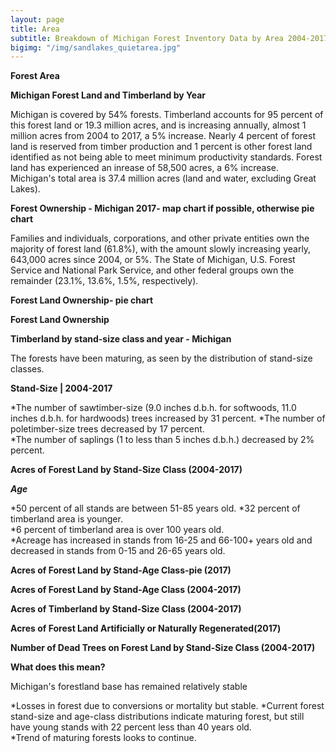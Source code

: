 ```yaml
---
layout: page
title: Area
subtitle: Breakdown of Michigan Forest Inventory Data by Area 2004-2017
bigimg: "/img/sandlakes_quietarea.jpg"
---
```


<script src="https://jkcrosby3.github.io/MichiganForest/assets/areacharts.js"></script>	

**Forest Area**

**Michigan Forest Land and Timberland by Year**

Michigan is covered by 54% forests.  Timberland accounts for 95 percent of this forest land or 19.3 million acres, and is increasing annually, almost 1 million acres from 2004 to 2017, a 5% increase. Nearly 4 percent of forest land is reserved from timber production and 1 percent is other forest land identified as not being able to meet minimum productivity standards. Forest land has experienced an inrease of 58,500 acres, a 6% increase. Michigan's total area is 37.4 million acres (land and water, excluding Great Lakes).

<div id="forestland_div"
	style="width:800px;" ></div>
			
**Forest Ownership - Michigan 2017- map chart if possible, otherwise  pie chart**

Families and individuals, corporations, and other private entities own the majority of forest land (61.8%), with the amount slowly increasing yearly, 643,000 acres since 2004, or 5%. The State of Michigan, U.S. Forest Service and National Park Service, and other federal groups own the remainder (23.1%, 13.6%, 1.5%, respectively).

**Forest Land Ownership- pie chart**

<div id="forestownerpie_div"
	style="width:800px;" ></div>

**Forest Land Ownership**

<div id="forestownership_div"
	style="width:800px;" ></div>
									
**Timberland by stand-size class and year - Michigan**

The forests have been maturing, as seen by the distribution of stand-size classes.  

**Stand-Size  |  2004-2017**

*The number of sawtimber-size (9.0 inches d.b.h. for softwoods, 11.0 inches d.b.h. for hardwoods) trees increased by 31 percent.
*The number of poletimber-size trees decreased by 17 percent.  
*The number of saplings (1 to less than 5 inches d.b.h.) decreased by 2% percent.

**Acres of Forest Land by Stand-Size Class (2004-2017)**

<div id="forestlandstandsize_div"
	style="width:650px;" ></div>		
	
***Age***

*50 percent of all stands are between 51-85 years old.
*32 percent of timberland area is younger.  
*6 percent of timberland area is over 100 years old.  
*Acreage has increased in stands from 16-25 and 66-100+ years old and decreased in stands from 0-15 and 26-65 years old.  

**Acres of Forest Land by Stand-Age Class-pie (2017)**

<div id="forestlandacresagepie_div"
	style="width:800px;" ></div>	
						
**Acres of Forest Land by Stand-Age Class (2004-2017)**

<div id="forestlandstandage_div"
	style="width:800px;" ></div>	
				
**Acres of Timberland by Stand-Size Class (2004-2017)**

<div id="timberlandacressize_div"
	style="width:800px;" ></div>								

**Acres of Forest Land Artificially or Naturally Regenerated(2017)**

<div id="forestlandregenacrespie_div"
	style="width:800px;" ></div>		
	
**Number of Dead Trees on Forest Land by Stand-Size Class (2004-2017)**

<div id="forestlanddeadacressizepie_div"
	style="width:800px;" ></div>
				
**What does this mean?**
				
Michigan's forestland base has remained relatively stable

*Losses in forest due to conversions or mortality but stable.
*Current forest stand-size and age-class distributions indicate maturing forest, but still have young stands with 22 percent less than 40 years old.  
*Trend of maturing forests looks to continue.
